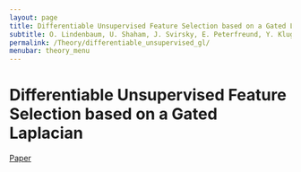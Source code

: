 ```yaml
---
layout: page
title: Differentiable Unsupervised Feature Selection based on a Gated Laplacian
subtitle: O. Lindenbaum, U. Shaham, J. Svirsky, E. Peterfreund, Y. Kluger, NeurIPS 2021
permalink: /Theory/differentiable_unsupervised_gl/
menubar: theory_menu
---
```


# Differentiable Unsupervised Feature Selection based on a Gated Laplacian


[Paper](https://arxiv.org/pdf/2007.04728.pdf)